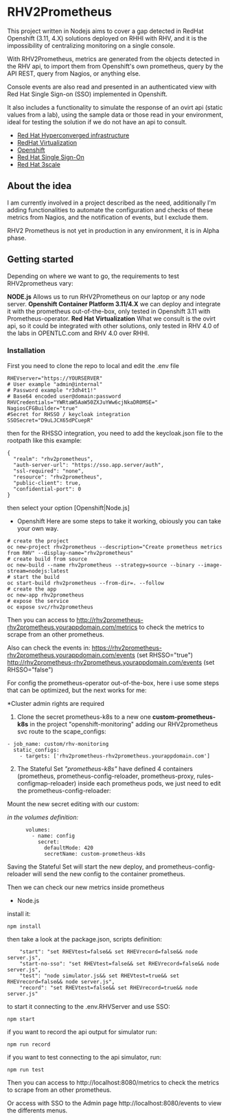 # RHV2Prometheus
This project written in Nodejs aims to cover a gap detected in RedHat Openshift (3.11, 4.X) solutions deployed on RHHI with RHV, and it is the impossibility of centralizing monitoring on a single console.

With RHV2Prometheus, metrics are generated from the objects detected in the RHV api, to import them from Openshift's own prometheus, query by the API REST, query from Nagios, or anything else. 

Console events are also read and presented in an authenticated view with Red Hat Single Sign-on (SSO) implemented in Openshift.

It also includes a functionality to simulate the response of an ovirt api (static values from a lab), using the sample data or those read in your environment, ideal for testing the solution if we do not have an api to consult.


- [Red Hat Hyperconverged infrastructure](https://www.redhat.com/en/technologies/storage/hyperconverged-infrastructure)
- [RedHat Virtualization](https://www.redhat.com/en/technologies/virtualization/enterprise-virtualization)
- [Openshift](https://www.redhat.com/en/technologies/cloud-computing/openshift)
- [Red Hat Single Sign-On](https://access.redhat.com/products/red-hat-single-sign-on)
- [Red Hat 3scale](https://www.redhat.com/es/technologies/jboss-middleware/3scale)

## About the idea
I am currently involved in a project described as the need, additionally I'm adding functionalities to automate the configuration and checks of these metrics from Nagios, and the notification of events, but I exclude them.

RHV2 Prometheus is not yet in production in any environment, it is in Alpha phase.

## Getting started
Depending on where we want to go, the requirements to test RHV2prometheus vary:

**NODE.js** Allows us to run RHV2Prometheus on our laptop or any node server.
**Openshift Container Platform 3.11/4.X** we can deploy and integrate it with the prometheus out-of-the-box, only tested in Openshift 3.11 with Prometheus-operator.
**Red Hat Virtualization** What we consult is the ovirt api, so it could be integrated with other solutions, only tested in RHV 4.0 of the labs in OPENTLC.com and RHV 4.0 over RHHI.

### Installation

First you need to clone the repo to local and edit the .env file

```
RHEVserver="https://YOURSERVER"
# User example "admin@internal"
# Password example "r3dh4t1!"
# Base64 encoded user@domain:password
RHVCredentials="YWRtaW5AaW50ZXJuYWw6cjNkaDR0MSE="
NagiosCFGBuilder="true"
#Secret for RHSSO / keycloak integration
SSOSecret="D9uLJCX65dPCuepR"
```
then for the RHSSO integration, you need to add the keycloak.json file to the rootpath like this example:

```
{
  "realm": "rhv2prometheus",
  "auth-server-url": "https://sso.app.server/auth",
  "ssl-required": "none",
  "resource": "rhv2prometheus",
  "public-client": true,
  "confidential-port": 0
}
```

then select your option [Openshift|Node.js]
* Openshift
Here are some steps to take it working, obiously you can take your own way.

```
# create the project
oc new-project rhv2prometheus --description="Create prometheus metrics from RHV" --display-name="rhv2prometheus"
# create build from source
oc new-build --name rhv2prometheus --strategy=source --binary --image-stream=nodejs:latest
# start the build
oc start-build rhv2prometheus --from-dir=. --follow
# create the app
oc new-app rhv2prometheus
# expose the service
oc expose svc/rhv2prometheus
```

Then you can access to http://rhv2prometheus-rhv2prometheus.yourappdomain.com/metrics to check the metrics to scrape from an other prometheus.

Also can check the events in:
https://rhv2prometheus-rhv2prometheus.yourappdomain.com/events (set RHSSO="true")
http://rhv2prometheus-rhv2prometheus.yourappdomain.com/events (set RHSSO="false")

For config the prometheus-operator out-of-the-box, here i use some steps that can be optimized, but the next works for me:

*Cluster admin rights are required

1. Clone the secret prometheus-k8s to a new one **custom-prometheus-k8s** in the project "openshift-monitoring" adding our RHV2prometheus svc route to the scape_configs:

```
- job_name: custom/rhv-monitoring
  static_configs:
    - targets: ['rhv2prometheus-rhv2prometheus.yourappdomain.com']
```

2.  The Stateful Set *"prometheus-k8s"* have defined 4 containers (prometheus, prometheus-config-reloader, prometheus-proxy, rules-configmap-reloader) inside each prometheus pods, we just need to edit the prometheus-config-reloader:

Mount the new secret editing with our custom:

*in the volumes definition:*

```
      volumes:
        - name: config
          secret:
            defaultMode: 420
            secretName: custom-prometheus-k8s
```

    
Saving the Stateful Set will start the new deploy, and prometheus-config-reloader will send the new config to the container prometheus.

Then we can check our new metrics inside prometheus

* Node.js

 install it:

```
npm install
```

then take a look at the package.json, scripts definition:

```
    "start": "set RHEVtest=false&& set RHEVrecord=false&& node server.js",
    "start-no-sso": "set RHEVtest=false&& set RHEVrecord=false&& node server.js",
    "test": "node simulator.js&& set RHEVtest=true&& set RHEVrecord=false&& node server.js",
    "record": "set RHEVtest=false&& set RHEVrecord=true&& node server.js"
```

to start it connecting to the .env.RHVServer and use SSO:

```
npm start
```

if you want to record the api output for simulator run:

```
npm run record
```

if you want to test connecting to the api simulator, run:

```
npm run test
```

Then you can access to http://localhost:8080/metrics to check the metrics to scrape from an other prometheus.

Or access with SSO to the Admin page http://localhost:8080/events to view the differents menus.